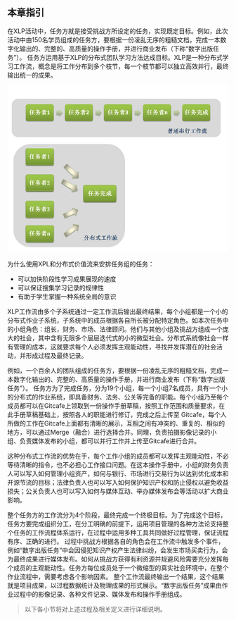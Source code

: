 ﻿## 本章指引


在XLP活动中，任务方就是接受挑战方所设定的任务，实现既定目标。例如，此次活动中由150名学员组成的任务方，要根据一份凌乱无序的粗糙文档，完成一本数字化输出的、完整的、高质量的操作手册，并进行商业发布（下称“数字出版任务”）。
任务方运用基于XLP的分布式团队学习方法达成目标。XLP是一种分布式学习工作流，概念是将工作分布到多个枝节，每一个枝节都可以独立高效并行，最终输出统一的成果。

![0](../assets/execution/overview/compare.jpg)

为什么使用XPL和分布式价值流来安排任务组的任务：
* 可以加快阶段性学习成果展现的速度
* 可以保证搜集学习记录的规律性
* 有助于学生掌握一种系统全局的意识

XLP工作流由多个子系统通过一定工作流后输出最终结果，每个小组都是一个小的分布式作业子系统，子系统中的成员根据各自所长被分配特定角色。如本次任务中的小组角色：组长，财务、市场、法律顾问。他们与其他小组及挑战方组成一个庞大的社会，其中含有无限多个层层迭代式的小的微型社会。分布式系统像社会一样有管理的成本，这就要求每个人必须发挥主观能动性，寻找并发挥潜在的社会活动，并形成过程及最终记录。

例如，一个百余人的团队组成的任务方，要根据一份凌乱无序的粗糙文档，完成一本数字化输出的、完整的、高质量的操作手册，并进行商业发布（下称“数字出版任务”）。 任务方为了完成任务，分为19个小组，每一个小组7名成员，具有一个小的分布式的作业系统，即具备财务、法务、公关等完备的职能。每个小组乃至每个成员都可以在Gitcafe上领取到一份操作手册草稿，按照工作范围和质量要求，在此手册草稿基础上，按照各人的职能进行修订，完成之后上传至 Gitcafe，每个人所做的工作在Gitcafe上面都有清晰的展示，互相之间有冲突的、重复的、相似的地方，可以通过Merge（融合）进行选择合并。同理，负责拍摄影像记录的小组、负责媒体发布的小组，都可以并行工作并上传至Gitcafe进行合并。

这种分布式工作流的优势在于，每个工作小组的成员都可以发挥主观能动性，不必等待清晰的指令，也不必担心工作接口问题。在这本操作手册中，小组的财务负责人可以写入如何管理小组资产，如何与银行、市场进行交易行为以达到优化成本和开源节流的目标；法律负责人也可以写入如何保护知识产权和防止侵权以避免收益损失；公关负责人也可以写入如何与媒体互动、举办媒体发布会等活动以扩大商业影响。


整个任务方的工作流分为4个阶段，最终完成一个终极目标。为了完成这个目标，任务方要完成组织分工，在分工明确的前提下，运用项目管理的各种方法论支持整个任务的工作流程体系运行，在过程中运用多种工具共同做好过程管理，保证流程有序、正确的进行。
过程中挑战方根据各自的角色会在工作流中触发多个事件，例如“数字出版任务”中会因侵犯知识产权产生法律纠纷，会发生市场买卖行为，会为最终成果进行媒体发布。如何从挑战方获得有利资源并规避风险需要充分发挥每个成员的主观能动性。任务方每位成员处于一个微缩型的真实社会环境中，在整个作业流程中，需要考虑各个影响因素。
整个工作流最终输出一个结果，这个结果就是项目成果，以过程数据统计及物理成果的形式展示。“数字出版任务”成果由作业过程中的影像记录、各种文件记录、媒体发布和操作手册组成。

> 以下各小节将对上述过程及相关定义进行详细说明。
